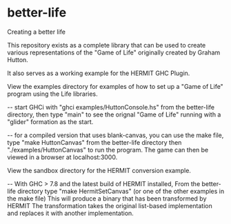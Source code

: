 better-life
===========

Creating a better life

This repository exists as a complete library that can be used to
create various representations of the "Game of Life" originally
created by Graham Hutton.

It also serves as a working example for the HERMIT GHC Plugin.  

View the examples directory for examples of how to set up a "Game of
Life" program using the Life libraries.

  -- start GHCi with "ghci examples/HuttonConsole.hs" from the
     better-life directory, then type "main" to see the orignal "Game
     of Life" running with a "glider" formation as the start.
  
  -- for a compiled version that uses blank-canvas, you can use the
      make file, type "make HuttonCanvas" from the better-life
      directory then "./examples/HuttonCanvas" to run the program.
      The game can then be viewed in a browser at localhost:3000.

View the sandbox directory for the HERMIT conversion example.  

  -- With GHC > 7.8 and the latest build of HERMIT installed, From the
      better-life directory type "make HermitSetCanvas" (or one of the
      other examples in the make file) This will produce a binary that
      has been transformed by HERMIT The transformation takes the
      original list-based implementation and replaces it with another
      implementation.
      
